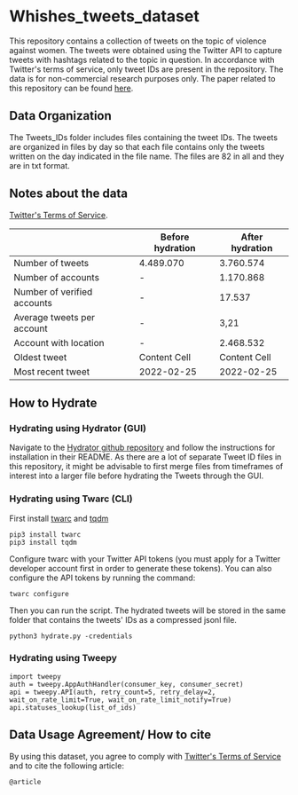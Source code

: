 # Whishes_tweets_dataset

This repository contains a collection of tweets on the topic of violence against women. The tweets were obtained using the Twitter API to capture tweets with hashtags related to the topic in question. In accordance with Twitter's terms of service, only tweet IDs are present in the repository. The data is for non-commercial research purposes only. 
The paper related to this repository can be found [here]().

## Data Organization

The Tweets_IDs folder includes files containing the tweet IDs. The tweets are organized in files by day so that each file contains only the tweets written on the day indicated in the file name. The files are 82 in all and they are in txt format.

## Notes about the data

[Twitter's Terms of Service](https://twitter.com/en/tos).

|               | Before hydration | After hydration |
| ------------- | ------------- | ------------- |
| Number of tweets  | 4.489.070  | 3.760.574  |
| Number of accounts  | -  | 1.170.868  |
| Number of verified accounts  | -  | 17.537  |
| Average tweets per account  | -  | 3,21  |
| Account with location  | -  | 2.468.532  |
| Oldest tweet  | Content Cell  | Content Cell  |
| Most recent tweet  | 2022-02-25  | 2022-02-25  |
## How to Hydrate

### Hydrating using Hydrator (GUI)

Navigate to the [Hydrator github repository](https://github.com/DocNow/hydrator) and follow the instructions for installation in their README. As there are a lot of separate Tweet ID files in this repository, it might be advisable to first merge files from timeframes of interest into a larger file before hydrating the Tweets through the GUI.

### Hydrating using Twarc (CLI)

First install [twarc](https://twarc-project.readthedocs.io/en/latest/) and [tqdm](https://tqdm.github.io/)

```
pip3 install twarc
pip3 install tqdm
```

Configure twarc with your Twitter API tokens (you must apply for a Twitter developer account first in order to generate these tokens). You can also configure the API tokens by running the command:

```
twarc configure
```
Then you can run the script. The hydrated tweets will be stored in the same folder that contains the tweets' IDs as a compressed jsonl file. 
```
python3 hydrate.py -credentials
```


### Hydrating using Tweepy
```
import tweepy
auth = tweepy.AppAuthHandler(consumer_key, consumer_secret)
api = tweepy.API(auth, retry_count=5, retry_delay=2, wait_on_rate_limit=True, wait_on_rate_limit_notify=True)
api.statuses_lookup(list_of_ids) 
```
## Data Usage Agreement/ How to cite

By using this dataset, you agree to comply with [Twitter's Terms of Service](https://twitter.com/en/tos) and to cite the following article: 

```
@article
```
